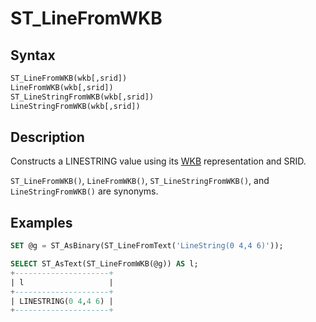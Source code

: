 # ST_LineFromWKB

## Syntax

```sql
ST_LineFromWKB(wkb[,srid])
LineFromWKB(wkb[,srid])
ST_LineStringFromWKB(wkb[,srid])
LineStringFromWKB(wkb[,srid])
```

## Description

Constructs a LINESTRING value using its [WKB](/sql-statements-structure/geographic-geometric-features/wkb/well-known-binary-wkb-format/)  representation and SRID.

`ST_LineFromWKB()`, `LineFromWKB()`, `ST_LineStringFromWKB()`, and `LineStringFromWKB()` are synonyms.

## Examples

```sql
SET @g = ST_AsBinary(ST_LineFromText('LineString(0 4,4 6)'));

SELECT ST_AsText(ST_LineFromWKB(@g)) AS l;
+---------------------+
| l                   |
+---------------------+
| LINESTRING(0 4,4 6) |
+---------------------+
```